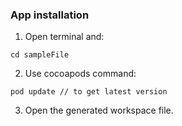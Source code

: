 ### App installation

1. Open terminal and:

```
cd sampleFile
```

2. Use cocoapods command:

```
pod update // to get latest version
```

3. Open the generated workspace file.
